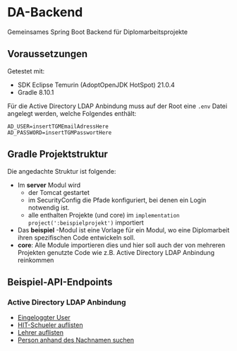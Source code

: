 # DA-Backend

Gemeinsames Spring Boot Backend für Diplomarbeitsprojekte

## Voraussetzungen

Getestet mit:

- SDK Eclipse Temurin (AdoptOpenJDK HotSpot) 21.0.4
- Gradle 8.10.1

Für die Active Directory LDAP Anbindung muss auf der Root eine `.env` Datei angelegt werden, welche Folgendes enthält:

```
AD_USER=insertTGMEmailAdressHere
AD_PASSWORD=insertTGMPasswortHere
```

## Gradle Projektstruktur

Die angedachte Struktur ist folgende:

- Im **server** Modul wird
    - der Tomcat gestartet
    - im SecurityConfig die Pfade konfiguriert, bei denen ein Login notwendig ist.
    - alle enthalten Projekte (und core) im `implementation project(':beispielprojekt')` importiert
- Das **beispiel** -Modul ist eine Vorlage für ein Modul, wo eine Diplomarbeit ihren spezifischen Code entwickeln soll.
- **core**: Alle Module importieren dies und hier soll auch der von mehreren Projekten genutzte Code wie z.B. Active Directory LDAP Anbindung reinkommen

## Beispiel-API-Endpoints

### Active Directory LDAP Anbindung

- [Eingeloggter User](http://localhost:8080/)
- [HIT-Schueler auflisten](http://localhost:8080/list/schueler)
- [Lehrer auflisten](http://localhost:8080/list/lehrer)
- [Person anhand des Nachnamen suchen](http://localhost:8080/find/Pointner)